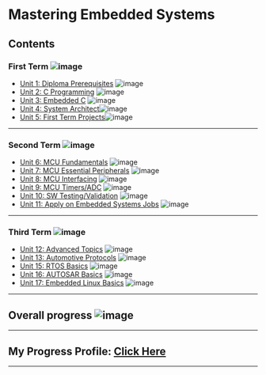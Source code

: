 # Mastering Embedded Systems
  
## Contents

### First Term ![image](https://progress-bar.dev/100/?title=FINISHED)

- [Unit 1: Diploma Prerequisites](https://github.com/AmirBasiony/Mastering_Embedded_Systems.git) ![image](https://progress-bar.dev/100/?title=No_Assignments&color=bababa)
- [Unit 2: C Programming](https://github.com/AmirBasiony/Mastering_Embedded_Systems/tree/main/Unit.2_C%20Programming) ![image](https://progress-bar.dev/100/)
- [Unit 3: Embedded C](https://github.com/AmirBasiony/Mastering_Embedded_Systems/tree/main/Unit.3_Embedded_C) ![image](https://progress-bar.dev/100/)
- [Unit 4: System Architect](https://github.com/AmirBasiony/Mastering_Embedded_Systems/tree/main/Unit_4_System_Architecture)![image](https://progress-bar.dev/100/)
- [Unit 5: First Term Projects](https://github.com/AmirBasiony/Mastering_Embedded_Systems/tree/main/First_Term_Projects)![image](https://progress-bar.dev/100/)

---

### Second Term ![image](https://progress-bar.dev/0/?title=IN_PROGRESS&color=ff00ff)

- [Unit 6: MCU Fundamentals](https://github.com/AmirBasiony/Mastering_Embedded_Systems.git) ![image](https://progress-bar.dev/100/)
- [Unit 7: MCU Essential Peripherals](https://github.com/AmirBasiony/Mastering_Embedded_Systems.git) ![image](https://progress-bar.dev/20/)
- [Unit 8: MCU Interfacing](https://github.com/AmirBasiony/Mastering_Embedded_Systems.git) ![image](https://progress-bar.dev/0/)
- [Unit 9: MCU Timers/ADC](https://github.com/AmirBasiony/Mastering_Embedded_Systems.git) ![image](https://progress-bar.dev/0/)
- [Unit 10: SW Testing/Validation](https://github.com/AmirBasiony/Mastering_Embedded_Systems.git) ![image](https://progress-bar.dev/0/)
- [Unit 11: Apply on Embedded Systems Jobs](https://github.com/AmirBasiony/Mastering_Embedded_Systems.git) ![image](https://progress-bar.dev/0/?title=Exams&color=bababa)

---

### Third Term ![image](https://progress-bar.dev/0/?title=Start_Soon&color=ff0000)

- [Unit 12: Advanced Topics](https://github.com/AmirBasiony/Mastering_Embedded_Systems.git) ![image](https://progress-bar.dev/0/)
- [Unit 13: Automotive Protocols](https://github.com/AmirBasiony/Mastering_Embedded_Systems.git) ![image](https://progress-bar.dev/0/)
- [Unit 15: RTOS Basics](https://github.com/AmirBasiony/Mastering_Embedded_Systems.git) ![image](https://progress-bar.dev/0/)
- [Unit 16: AUTOSAR Basics](https://github.com/AmirBasiony/Mastering_Embedded_Systems.git) ![image](https://progress-bar.dev/0/)
- [Unit 17: Embedded Linux Basics](https://github.com/AmirBasiony/Mastering_Embedded_Systems.git) ![image](https://progress-bar.dev/0/)

___

## Overall progress ![image](https://github.com/AmirBasiony/Mastering_Embedded_Systems/blob/main/First%20Term%20Certificate.png)
___

## My Progress Profile: [Click Here](https://www.learn-in-depth.com/online-diploma/amirbasiony14%40gmail.com)

---
